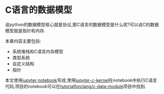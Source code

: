 # C语言的数据模型

说python的数据模型核心就是协议,那C语言的数据模型是什么呢?可以说C的数据模型就是指针和内存.

本章内容主要包括:

+ 系统堆栈和C语言内存模型
+ 类型系统
+ 自定义结构
+ 指针


本文使用[jupyter notebook](https://jupyter.org/)写成,使用[jupyter-c-kernel](https://github.com/brendan-rius/jupyter-c-kernel)在notebook中执行C语言代码,项目的notebook可以在[tutorialforclang/c-data-module](https://github.com/tutorialforclang/c-data-module)项目中找到.
